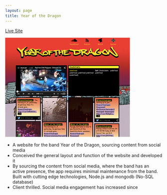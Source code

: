 ```yaml
---
layout: page
title: Year of the Dragon
---
```


<a href="http://yotd.la" title="YOTD" rel="external">Live Site</a>

<div class="image-wrap">
	<img src="/images/yotd-preview.jpg" title="YOTD Preview" alt="YOTD Preview">
</div>

* A website for the band Year of the Dragon, sourcing content from social media
* Conceived the general layout and function of the website and developed it
* By sourcing the content from social media, where the band has an active presence, the app requires minimal maintenance from the band. Built with cutting edge technologies, Node.js and mongodb (No-SQL database)
* Client thrilled. Social media engagement has increased since
